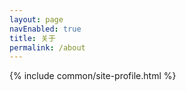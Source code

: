 ```yaml
---
layout: page
navEnabled: true
title: 关于
permalink: /about
---
```


{% include common/site-profile.html %}